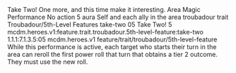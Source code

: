 <ability>
  <name>Take Two!</name>
  <flavor>One more, and this time make it interesting.</flavor>
  <keywords>
    <keyword>Area</keyword>
    <keyword>Magic</keyword>
    <keyword>Performance</keyword>
  </keywords>
  <type>No action</type>
  <distance>5 aura</distance>
  <target>Self and each ally in the area</target>
  <metadata>
    <class>troubadour</class>
    <feature_type>trait</feature_type>
    <file_dpath>Troubadour/5th-Level Features</file_dpath>
    <item_id>take-two</item_id>
    <item_index>05</item_index>
    <item_name>Take Two!</item_name>
    <level>5</level>
    <scc>mcdm.heroes.v1:feature.trait.troubadour.5th-level-feature:take-two</scc>
    <scdc>1.1.1:7.1.3.5:05</scdc>
    <source>mcdm.heroes.v1</source>
    <type>feature/trait/troubadour/5th-level-feature</type>
  </metadata>
  <effects>
    <effect type="mundane">While this performance is active, each target who starts their turn in the area can reroll the first power roll that turn that obtains a tier 2 outcome. They must use the new roll.</effect>
  </effects>
</ability>
